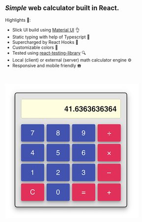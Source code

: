 ## _*Simple*_ web calculator built in React.

Highlights 🎉:

- Slick UI build using [Material UI](https://material-ui.com/) 👌
- Static typing with help of Typescript 🙏
- Supercharged by React Hooks 🎣
- Customizable colors 🌈
- Tested using [react-testing-library](https://github.com/testing-library/react-testing-library) 🔍
- Local (client) or external (server) math calculator engine ⚙️
- Responsive and mobile friendly ☎️

<br />

![Calculator](frontend/public/calculator.png?raw=true "Calculator")
